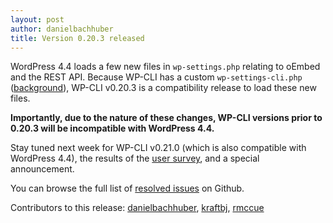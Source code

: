 ```yaml
---
layout: post
author: danielbachhuber
title: Version 0.20.3 released
---
```


WordPress 4.4 loads a few new files in `wp-settings.php` relating to oEmbed and the REST API. Because WP-CLI has a custom `wp-settings-cli.php` ([background](http://wp-cli.org/blog/how-wp-cli-loads-wordpress.html)), WP-CLI v0.20.3 is a compatibility release to load these new files.

**Importantly, due to the nature of these changes, WP-CLI versions prior to 0.20.3 will be incompatible with WordPress 4.4.**

Stay tuned next week for WP-CLI v0.21.0 (which is also compatible with WordPress 4.4), the results of the [user survey](http://wp-cli.org/blog/user-survey-2015.html), and a special announcement.

You can browse the full list of [resolved issues](https://github.com/wp-cli/wp-cli/issues?q=is%3Aclosed+milestone%3A0.20.2) on Github.

Contributors to this release: [danielbachhuber](https://github.com/danielbachhuber), [kraftbj](https://github.com/kraftbj), [rmccue](https://github.com/rmccue)
